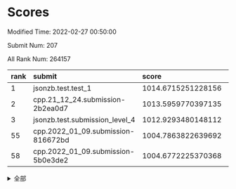 # Scores

Modified Time: 2022-02-27 00:50:00

Submit Num: 207

All Rank Num: 264157

| rank |               submit               |       score        |       sigma        | pk_num |
| :--- | :--------------------------------- | :----------------- | :----------------- | :----- |
| 1    | jsonzb.test.test_1                 | 1014.6715251228156 | 0.8533565601759842 | 5104   |
| 2    | cpp.21_12_24.submission-2b2ea0d7   | 1013.5959770397135 | 0.8270577603150592 | 5105   |
| 3    | jsonzb.test.submission_level_4     | 1012.9293480148112 | 0.7869217353037055 | 5099   |
| 55   | cpp.2022_01_09.submission-816672bd | 1004.7863822639692 | 0.7270815571032394 | 5109   |
| 58   | cpp.2022_01_09.submission-5b0e3de2 | 1004.6772225370368 | 0.7227049832061837 | 5103   |


<details>
<summary>全部</summary>

| rank |                 submit                 |       score        |       sigma        | pk_num |
| :--- | :------------------------------------- | :----------------- | :----------------- | :----- |
| 1    | jsonzb.test.test_1                     | 1014.6715251228156 | 0.8533565601759842 | 5104   |
| 2    | cpp.21_12_24.submission-2b2ea0d7       | 1013.5959770397135 | 0.8270577603150592 | 5105   |
| 3    | jsonzb.test.submission_level_4         | 1012.9293480148112 | 0.7869217353037055 | 5099   |
| 4    | gobigger.level_3.submission_level_3_4  | 1011.3874669405744 | 0.7723343151201082 | 5106   |
| 5    | gobigger.level_3.submission_level_3_9  | 1011.3635908533947 | 0.760673844549154  | 5106   |
| 6    | gobigger.level_3.submission_level_3_19 | 1011.3254568583037 | 0.763098768631258  | 5106   |
| 7    | gobigger.level_3.submission_level_3_8  | 1011.1768843685779 | 0.7780858018788761 | 5103   |
| 8    | gobigger.level_3.submission_level_3_3  | 1011.1341591433072 | 0.7499774448002968 | 5105   |
| 9    | gobigger.level_3.submission_level_3_29 | 1010.9882512430307 | 0.7420971479245267 | 5104   |
| 10   | gobigger.level_3.submission_level_3_35 | 1010.9102703021524 | 0.7577405749068619 | 5104   |
| 11   | gobigger.level_3.submission_level_3_28 | 1010.8965669831204 | 0.7732412253003751 | 5107   |
| 12   | gobigger.level_3.submission_level_3_46 | 1010.8459873214755 | 0.7764706014228601 | 5107   |
| 13   | gobigger.level_3.submission_level_3_26 | 1010.7319262441973 | 0.7661577434108164 | 5104   |
| 14   | gobigger.level_3.submission_level_3_34 | 1010.5721555518876 | 0.7743567353459428 | 5102   |
| 15   | gobigger.level_3.submission_level_3_44 | 1010.4849491096628 | 0.7595063312591319 | 5101   |
| 16   | gobigger.level_3.submission_level_3_2  | 1010.4405638207165 | 0.7669297475026607 | 5108   |
| 17   | gobigger.level_3.submission_level_3_42 | 1010.4083599850762 | 0.74859474701615   | 5102   |
| 18   | gobigger.level_3.submission_level_3_5  | 1010.3864898621632 | 0.7577368104094612 | 5094   |
| 19   | gobigger.level_3.submission_level_3_41 | 1010.367576012831  | 0.7680202880880057 | 5103   |
| 20   | gobigger.level_3.submission_level_3_40 | 1010.3597412881778 | 0.7742890611843906 | 5107   |
| 21   | gobigger.level_3.submission_level_3_38 | 1010.2593163350095 | 0.7304310571072652 | 5106   |
| 22   | gobigger.level_3.submission_level_3_39 | 1010.1708805118403 | 0.7567614281327881 | 5106   |
| 23   | gobigger.level_3.submission_level_3_17 | 1010.0749390715866 | 0.7753290139890912 | 5106   |
| 24   | gobigger.level_3.submission_level_3_27 | 1009.9378069001267 | 0.7721581553981047 | 5107   |
| 25   | gobigger.level_3.submission_level_3_32 | 1009.9371420295677 | 0.742409716904609  | 5104   |
| 26   | gobigger.level_3.submission_level_3_20 | 1009.9023077706173 | 0.7442969801428755 | 5110   |
| 27   | gobigger.level_3.submission_level_3_10 | 1009.8079817624861 | 0.7735598750365121 | 5107   |
| 28   | gobigger.level_3.submission_level_3_22 | 1009.7724735117171 | 0.7636973335404291 | 5100   |
| 29   | gobigger.level_3.submission_level_3_12 | 1009.7685692625865 | 0.7847026835295461 | 5107   |
| 30   | gobigger.level_3.submission_level_3_25 | 1009.7098870337248 | 0.7464315353527277 | 5101   |
| 31   | gobigger.level_3.submission_level_3_36 | 1009.6748365236044 | 0.7648037484058224 | 5104   |
| 32   | gobigger.level_3.submission_level_3_15 | 1009.5871037159759 | 0.7670447143646584 | 5102   |
| 33   | gobigger.level_3.submission_level_3_33 | 1009.5780710630409 | 0.7590017799454074 | 5104   |
| 34   | gobigger.level_3.submission_level_3_37 | 1009.548084650849  | 0.7375484309391873 | 5108   |
| 35   | gobigger.level_3.submission_level_3_43 | 1009.4808271903825 | 0.762422011917732  | 5108   |
| 36   | gobigger.level_3.submission_level_3_45 | 1009.4188273448455 | 0.7481051750324599 | 5104   |
| 37   | gobigger.level_3.submission_level_3_21 | 1009.4152317390289 | 0.7563287576129535 | 5106   |
| 38   | gobigger.level_3.submission_level_3_11 | 1009.203046911307  | 0.7327831344320335 | 5102   |
| 39   | gobigger.level_3.submission_level_3_6  | 1009.183308332602  | 0.7607170211411106 | 5110   |
| 40   | gobigger.level_3.submission_level_3_1  | 1009.0748368964912 | 0.763117791452398  | 5107   |
| 41   | gobigger.level_3.submission_level_3_31 | 1009.0359891150919 | 0.7617145063510047 | 5099   |
| 42   | gobigger.level_3.submission_level_3_24 | 1009.0252191904677 | 0.755504909998845  | 5106   |
| 43   | gobigger.level_3.submission_level_3_47 | 1008.9555628222021 | 0.7585218625408798 | 5112   |
| 44   | gobigger.level_3.submission_level_3_30 | 1008.939320956723  | 0.7204812168480716 | 5108   |
| 45   | gobigger.level_3.submission_level_3_23 | 1008.9301448075495 | 0.7482400290938499 | 5100   |
| 46   | gobigger.level_3.submission_level_3_16 | 1008.8683024031851 | 0.7562497675111991 | 5104   |
| 47   | gobigger.level_3.submission_level_3_48 | 1008.7329012607471 | 0.7291099327618032 | 5110   |
| 48   | gobigger.level_3.submission_level_3_18 | 1008.6733644886167 | 0.742655684141056  | 5107   |
| 49   | gobigger.level_3.submission_level_3_0  | 1008.565215797175  | 0.7410819387790013 | 5106   |
| 50   | gobigger.level_3.submission_level_3_7  | 1008.5619510548282 | 0.742593056535866  | 5103   |
| 51   | gobigger.level_3.submission_level_3_49 | 1008.5143001419954 | 0.7421280292690864 | 5105   |
| 52   | gobigger.level_3.submission_level_3_14 | 1008.4535779050365 | 0.7276577606193771 | 5106   |
| 53   | gobigger.level_3.submission_level_3_13 | 1008.2458074051984 | 0.7646537013559785 | 5105   |
| 54   | gobigger.level_1.submission_level_1_42 | 1004.9098240226303 | 0.7059741388145678 | 5104   |
| 55   | cpp.2022_01_09.submission-816672bd     | 1004.7863822639692 | 0.7270815571032394 | 5109   |
| 56   | gobigger.level_1.submission_level_1_1  | 1004.7789658404395 | 0.7044421905939823 | 5105   |
| 57   | gobigger.level_1.submission_level_1_26 | 1004.7223550205938 | 0.7167145032457516 | 5104   |
| 58   | cpp.2022_01_09.submission-5b0e3de2     | 1004.6772225370368 | 0.7227049832061837 | 5103   |
| 59   | gobigger.level_1.submission_level_1_14 | 1004.6695368318879 | 0.7198303647294955 | 5106   |
| 60   | gobigger.level_1.submission_level_1_29 | 1004.3872540676045 | 0.729654619121469  | 5109   |
| 61   | gobigger.level_1.submission_level_1_6  | 1004.2895935414774 | 0.7286416097405286 | 5107   |
| 62   | gobigger.level_1.submission_level_1_5  | 1004.2482405648209 | 0.7153184018386813 | 5102   |
| 63   | gobigger.level_1.submission_level_1_46 | 1004.2070997461022 | 0.7177287019081227 | 5101   |
| 64   | gobigger.level_1.submission_level_1_38 | 1004.1759837045267 | 0.7195175728951964 | 5105   |
| 65   | gobigger.level_1.submission_level_1_35 | 1004.129392999287  | 0.7206012164958467 | 5107   |
| 66   | gobigger.level_1.submission_level_1_7  | 1004.0901403014121 | 0.7141787948037119 | 5104   |
| 67   | gobigger.level_1.submission_level_1_47 | 1004.0784538375104 | 0.7099753923985003 | 5103   |
| 68   | gobigger.level_1.submission_level_1_15 | 1003.9460185993648 | 0.7125994754879443 | 5109   |
| 69   | gobigger.level_1.submission_level_1_21 | 1003.9233138914547 | 0.7155458274212304 | 5097   |
| 70   | gobigger.level_1.submission_level_1_17 | 1003.8806550663825 | 0.7194029570465442 | 5109   |
| 71   | gobigger.level_1.submission_level_1_43 | 1003.8528712357305 | 0.7154819192765857 | 5105   |
| 72   | gobigger.level_1.submission_level_1_31 | 1003.8291163879628 | 0.7126625798461335 | 5101   |
| 73   | gobigger.level_1.submission_level_1_22 | 1003.7437298176759 | 0.7169939901874129 | 5101   |
| 74   | gobigger.level_1.submission_level_1_32 | 1003.729064473479  | 0.7087291694334462 | 5105   |
| 75   | gobigger.level_1.submission_level_1_2  | 1003.6978905763457 | 0.714104903139548  | 5104   |
| 76   | gobigger.level_1.submission_level_1_4  | 1003.601216326649  | 0.7165292841883222 | 5108   |
| 77   | gobigger.level_1.submission_level_1_19 | 1003.4540177614615 | 0.7079864599137176 | 5108   |
| 78   | gobigger.level_1.submission_level_1_36 | 1003.4535577309048 | 0.7088028118119246 | 5109   |
| 79   | gobigger.level_1.submission_level_1_24 | 1003.2529851101698 | 0.7083847953924938 | 5102   |
| 80   | gobigger.level_1.submission_level_1_20 | 1003.19056020196   | 0.7099354172259715 | 5106   |
| 81   | gobigger.level_1.submission_level_1_16 | 1003.1895552542221 | 0.7143628291509141 | 5101   |
| 82   | gobigger.level_1.submission_level_1_13 | 1003.0810678796743 | 0.7162614427090774 | 5107   |
| 83   | gobigger.level_1.submission_level_1_28 | 1003.0316304262936 | 0.7051833598830645 | 5102   |
| 84   | gobigger.level_1.submission_level_1_37 | 1002.9538441569492 | 0.7154409011854459 | 5104   |
| 85   | gobigger.level_1.submission_level_1_27 | 1002.9250116949333 | 0.7128981674466238 | 5107   |
| 86   | gobigger.level_1.submission_level_1_30 | 1002.9108959466504 | 0.7046051782126062 | 5105   |
| 87   | gobigger.level_1.submission_level_1_41 | 1002.9034383560085 | 0.7226921575991537 | 5099   |
| 88   | gobigger.level_1.submission_level_1_18 | 1002.8855741541165 | 0.7129835688360187 | 5100   |
| 89   | gobigger.level_1.submission_level_1_23 | 1002.8537525263839 | 0.7150048636305593 | 5093   |
| 90   | gobigger.level_1.submission_level_1_12 | 1002.8504994169291 | 0.7134278947366453 | 5110   |
| 91   | gobigger.level_1.submission_level_1_44 | 1002.8144385705447 | 0.7087679400379895 | 5109   |
| 92   | gobigger.level_1.submission_level_1_39 | 1002.7704895284888 | 0.7139436445157363 | 5103   |
| 93   | gobigger.level_1.submission_level_1_8  | 1002.6088236271859 | 0.717325206485153  | 5103   |
| 94   | gobigger.level_1.submission_level_1_33 | 1002.5397251619615 | 0.7023069120061145 | 5105   |
| 95   | gobigger.level_1.submission_level_1_49 | 1002.4861770718642 | 0.7238946213347539 | 5107   |
| 96   | gobigger.level_1.submission_level_1_10 | 1002.4510412682544 | 0.7078260848216874 | 5106   |
| 97   | gobigger.level_1.submission_level_1_40 | 1002.4477668433121 | 0.7171066195251118 | 5106   |
| 98   | gobigger.level_1.submission_level_1_34 | 1002.4380027283314 | 0.7177838460800674 | 5107   |
| 99   | gobigger.level_1.submission_level_1_48 | 1002.4314989427223 | 0.7082808472982585 | 5102   |
| 100  | gobigger.level_1.submission_level_1_25 | 1002.4104323195738 | 0.7156779262992998 | 5106   |
| 101  | gobigger.level_1.submission_level_1_45 | 1002.3697917011727 | 0.707582497173593  | 5105   |
| 102  | gobigger.level_1.submission_level_1_3  | 1002.2854160420054 | 0.7166162673225168 | 5106   |
| 103  | gobigger.level_1.submission_level_1_0  | 1002.2649034174974 | 0.7183447023916583 | 5102   |
| 104  | gobigger.level_1.submission_level_1_9  | 1002.1877976118018 | 0.7165403100411003 | 5110   |
| 105  | gobigger.level_1.submission_level_1_11 | 1001.8283555787825 | 0.7048920128421323 | 5110   |
| 106  | gobigger.random.submission_random_41   | 996.9567754553613  | 0.7100880151887672 | 5106   |
| 107  | gobigger.random.submission_random_25   | 996.9461902523342  | 0.7093964609832205 | 5099   |
| 108  | gobigger.random.submission_random_20   | 996.8870096588922  | 0.7087579000402797 | 5104   |
| 109  | gobigger.random.submission_random_28   | 996.8825837933957  | 0.7092787802895403 | 5104   |
| 110  | gobigger.random.submission_random_21   | 996.875908468347   | 0.7151992262968065 | 5098   |
| 111  | gobigger.random.submission_random_35   | 996.8197065125703  | 0.7082256546645033 | 5106   |
| 112  | gobigger.random.submission_random_1    | 996.8120982372217  | 0.7134120321074331 | 5107   |
| 113  | gobigger.random.submission_random_9    | 996.614652909623   | 0.7039170747893584 | 5106   |
| 114  | gobigger.random.submission_random_15   | 996.6134699942734  | 0.7091069553491682 | 5101   |
| 115  | gobigger.random.submission_random_0    | 996.5831839214399  | 0.7295973284918585 | 5104   |
| 116  | gobigger.random.submission_random_33   | 996.5500318691213  | 0.703545985197702  | 5106   |
| 117  | gobigger.random.submission_random_26   | 996.5344064879519  | 0.7135798867603788 | 5102   |
| 118  | gobigger.random.submission_random_45   | 996.3882305537593  | 0.7079689517618791 | 5104   |
| 119  | gobigger.random.submission_random_32   | 996.3045289488725  | 0.72067621031721   | 5109   |
| 120  | gobigger.random.submission_random_6    | 996.2545061062527  | 0.7100590829117799 | 5110   |
| 121  | gobigger.random.submission_random_42   | 996.1829612378519  | 0.7081268337219039 | 5103   |
| 122  | gobigger.random.submission_random_22   | 996.1571190112784  | 0.7346273441972634 | 5103   |
| 123  | gobigger.random.submission_random_11   | 996.1277102824162  | 0.7137888049158752 | 5103   |
| 124  | gobigger.random.submission_random_19   | 996.1188923083455  | 0.7349899342059286 | 5104   |
| 125  | gobigger.random.submission_random_10   | 996.1021397389031  | 0.7226237334763288 | 5109   |
| 126  | gobigger.random.submission_random_4    | 996.0793617070115  | 0.7013372467219383 | 5098   |
| 127  | gobigger.random.submission_random_30   | 996.032879487364   | 0.7029980352677109 | 5102   |
| 128  | gobigger.random.submission_random_34   | 996.0015468138054  | 0.7037276286335283 | 5101   |
| 129  | gobigger.random.submission_random_36   | 995.9252707162767  | 0.70869307490684   | 5100   |
| 130  | gobigger.random.submission_random_47   | 995.910363748655   | 0.7102704307577513 | 5106   |
| 131  | gobigger.random.submission_random_27   | 995.8730775894533  | 0.7008844932123475 | 5102   |
| 132  | gobigger.random.submission_random_38   | 995.8455743299954  | 0.7103567656920229 | 5105   |
| 133  | gobigger.random.submission_random_44   | 995.8399801709807  | 0.7059906406504848 | 5100   |
| 134  | gobigger.random.submission_random_2    | 995.8315924570542  | 0.7120693762762274 | 5105   |
| 135  | gobigger.random.submission_random_17   | 995.8251870546153  | 0.7001796730263209 | 5099   |
| 136  | gobigger.random.submission_random_48   | 995.764083294785   | 0.7014570537040926 | 5105   |
| 137  | gobigger.random.submission_random_13   | 995.6669917767531  | 0.7105542765391817 | 5106   |
| 138  | gobigger.random.submission_random_5    | 995.6266363123665  | 0.7147899841384617 | 5105   |
| 139  | gobigger.random.submission_random_37   | 995.5568429046918  | 0.6985134889227628 | 5104   |
| 140  | gobigger.random.submission_random_29   | 995.5161604590561  | 0.7297396827538065 | 5102   |
| 141  | gobigger.random.submission_random_14   | 995.4811697100469  | 0.7241308082256837 | 5102   |
| 142  | gobigger.random.submission_random_49   | 995.4787034061272  | 0.7075897607201699 | 5104   |
| 143  | gobigger.random.submission_random_7    | 995.4749670079968  | 0.7137280062594147 | 5105   |
| 144  | gobigger.random.submission_random_43   | 995.4350328365949  | 0.71296844110866   | 5103   |
| 145  | gobigger.random.submission_random_24   | 995.3992328441248  | 0.71483365222314   | 5108   |
| 146  | gobigger.random.submission_random_39   | 995.3610014358986  | 0.722444981057732  | 5105   |
| 147  | gobigger.random.submission_random_40   | 995.2953825112571  | 0.7117134870882476 | 5099   |
| 148  | gobigger.random.submission_random_46   | 995.2680629564203  | 0.7161263974631847 | 5108   |
| 149  | gobigger.random.submission_random_23   | 995.1215751429752  | 0.7180464732498015 | 5103   |
| 150  | gobigger.random.submission_random_8    | 995.007360328401   | 0.7183282994293128 | 5105   |
| 151  | gobigger.random.submission_random_12   | 994.9615183176135  | 0.7082049950525731 | 5099   |
| 152  | gobigger.random.submission_random_18   | 994.9535966877775  | 0.7191312553714321 | 5109   |
| 153  | gobigger.random.submission_random_3    | 994.8349327409368  | 0.722165513245747  | 5108   |
| 154  | gobigger.random.submission_random_31   | 994.6267792495632  | 0.7097141317484702 | 5101   |
| 155  | gobigger.random.submission_random_16   | 994.1862486450985  | 0.7156513240539614 | 5102   |
| 156  | gobigger.level_2.submission_level_2_40 | 993.8842714862376  | 0.7341184763369427 | 5106   |
| 157  | gobigger.level_2.submission_level_2_26 | 993.8558784255738  | 0.7372321736814752 | 5107   |
| 158  | gobigger.level_2.submission_level_2_19 | 993.758857156349   | 0.7280465556414862 | 5106   |
| 159  | gobigger.level_2.submission_level_2_28 | 993.668069172136   | 0.7362576768384737 | 5104   |
| 160  | gobigger.level_2.submission_level_2_25 | 993.4060966677973  | 0.7312986035212314 | 5104   |
| 161  | gobigger.level_2.submission_level_2_24 | 993.398864146134   | 0.7254143322034147 | 5100   |
| 162  | gobigger.level_2.submission_level_2_42 | 993.3957943424786  | 0.72822141099135   | 5106   |
| 163  | gobigger.level_2.submission_level_2_4  | 993.3104222865388  | 0.7326785209896806 | 5105   |
| 164  | gobigger.level_2.submission_level_2_9  | 993.2009336986235  | 0.7392856962181725 | 5103   |
| 165  | gobigger.level_2.submission_level_2_45 | 993.0604638868462  | 0.7448300503544624 | 5101   |
| 166  | gobigger.level_2.submission_level_2_18 | 992.9112864264761  | 0.7535841874970268 | 5105   |
| 167  | gobigger.level_2.submission_level_2_5  | 992.8734554121196  | 0.7422203459709079 | 5106   |
| 168  | gobigger.level_2.submission_level_2_0  | 992.8435541993638  | 0.73809524583497   | 5108   |
| 169  | gobigger.level_2.submission_level_2_46 | 992.8209461572714  | 0.7291733642370904 | 5107   |
| 170  | gobigger.level_2.submission_level_2_39 | 992.8082487431072  | 0.7478580909241196 | 5106   |
| 171  | gobigger.level_2.submission_level_2_7  | 992.7917837272828  | 0.7439819622208413 | 5102   |
| 172  | gobigger.level_2.submission_level_2_2  | 992.7522231144906  | 0.7423353907319259 | 5103   |
| 173  | gobigger.level_2.submission_level_2_44 | 992.720994434713   | 0.7415666658593206 | 5104   |
| 174  | gobigger.level_2.submission_level_2_20 | 992.6394273476661  | 0.7305776418130345 | 5109   |
| 175  | gobigger.level_2.submission_level_2_3  | 992.6213636240818  | 0.7490429924237408 | 5104   |
| 176  | gobigger.level_2.submission_level_2_23 | 992.5037322301215  | 0.7511315708790816 | 5102   |
| 177  | gobigger.level_2.submission_level_2_15 | 992.4253312868915  | 0.7586266155205781 | 5103   |
| 178  | gobigger.level_2.submission_level_2_1  | 992.396509928046   | 0.7500473500820046 | 5104   |
| 179  | gobigger.level_2.submission_level_2_34 | 992.3862679046711  | 0.7408627806323254 | 5099   |
| 180  | gobigger.level_2.submission_level_2_12 | 992.3371460369998  | 0.7472119595984629 | 5107   |
| 181  | gobigger.level_2.submission_level_2_10 | 992.2752354260924  | 0.738681100083605  | 5101   |
| 182  | gobigger.level_2.submission_level_2_38 | 992.2543447920291  | 0.7385612890240398 | 5104   |
| 183  | gobigger.level_2.submission_level_2_17 | 992.1953391383446  | 0.7418650168996581 | 5109   |
| 184  | gobigger.level_2.submission_level_2_35 | 992.0809131851685  | 0.7404840512920113 | 5105   |
| 185  | gobigger.level_2.submission_level_2_14 | 992.0627758614119  | 0.7476781297416446 | 5105   |
| 186  | gobigger.level_2.submission_level_2_13 | 992.0567566085635  | 0.7382759038209288 | 5111   |
| 187  | gobigger.level_2.submission_level_2_27 | 991.9788019700868  | 0.7554438792337493 | 5108   |
| 188  | gobigger.level_2.submission_level_2_36 | 991.9276535001374  | 0.738724109241395  | 5100   |
| 189  | gobigger.level_2.submission_level_2_41 | 991.8945861559605  | 0.743790766288557  | 5109   |
| 190  | gobigger.level_2.submission_level_2_37 | 991.8499268573488  | 0.750470638159719  | 5106   |
| 191  | gobigger.level_2.submission_level_2_47 | 991.8140753060014  | 0.7427396038819848 | 5100   |
| 192  | gobigger.level_2.submission_level_2_32 | 991.7029664177052  | 0.7606416814657591 | 5102   |
| 193  | gobigger.level_2.submission_level_2_8  | 991.5806524607358  | 0.7506115718992291 | 5102   |
| 194  | gobigger.level_2.submission_level_2_30 | 991.5136006356414  | 0.7433299391464255 | 5100   |
| 195  | gobigger.level_2.submission_level_2_21 | 991.4047381705637  | 0.7435567437754568 | 5107   |
| 196  | gobigger.level_2.submission_level_2_43 | 991.2296856608621  | 0.7492891151982171 | 5101   |
| 197  | gobigger.level_2.submission_level_2_11 | 991.0978218614761  | 0.7535589301698254 | 5105   |
| 198  | gobigger.level_2.submission_level_2_16 | 991.0314011705312  | 0.7532154211265396 | 5103   |
| 199  | gobigger.level_2.submission_level_2_22 | 990.971328418149   | 0.7512503785209108 | 5102   |
| 200  | gobigger.level_2.submission_level_2_48 | 990.9668503227988  | 0.7708119738254313 | 5110   |
| 201  | gobigger.level_2.submission_level_2_6  | 990.7497725848962  | 0.7644770427104609 | 5104   |
| 202  | gobigger.level_2.submission_level_2_29 | 990.6787337366827  | 0.7559820620887037 | 5107   |
| 203  | gobigger.level_2.submission_level_2_33 | 990.5789511432133  | 0.7610273375038553 | 5099   |
| 204  | gobigger.level_2.submission_level_2_49 | 990.4748987521083  | 0.7462787062491769 | 5107   |
| 205  | gobigger.level_2.submission_level_2_31 | 989.8401417712226  | 0.7802036839651216 | 5108   |
| 206  | gobigger.none.submission_none_0        | 978.5247669653082  | 1.298797779177595  | 5107   |
| 207  | gobigger.none.submission_none_1        | 977.1124118367402  | 1.4734677370516156 | 5104   |

</details>